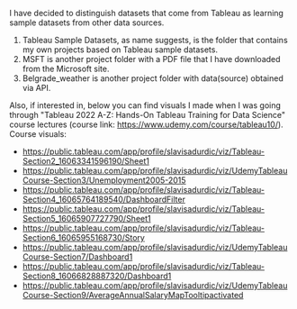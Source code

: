 I have decided to distinguish datasets that come from Tableau as learning sample datasets from other data sources.

1) Tableau Sample Datasets, as name suggests, is the folder that contains my own projects based on Tableau sample datasets.
2) MSFT is another project folder with a PDF file that I have downloaded from the Microsoft site.
3) Belgrade_weather is another project folder with data(source) obtained via API.

Also, if interested in, below you can find visuals I made when I was going through "Tableau 2022 A-Z: Hands-On Tableau Training for Data Science" course lectures (course link: https://www.udemy.com/course/tableau10/). Course visuals:
- https://public.tableau.com/app/profile/slavisadurdic/viz/Tableau-Section2_16063341596190/Sheet1
- https://public.tableau.com/app/profile/slavisadurdic/viz/UdemyTableauCourse-Section3/Unemployment2005-2015
- https://public.tableau.com/app/profile/slavisadurdic/viz/Tableau-Section4_16065764189540/DashboardFilter
- https://public.tableau.com/app/profile/slavisadurdic/viz/Tableau-Section5_16065907727790/Sheet1
- https://public.tableau.com/app/profile/slavisadurdic/viz/Tableau-Section6_16065955168730/Story
- https://public.tableau.com/app/profile/slavisadurdic/viz/UdemyTableauCourse-Section7/Dashboard1
- https://public.tableau.com/app/profile/slavisadurdic/viz/Tableau-Section8_16066828887320/Dashboard1
- https://public.tableau.com/app/profile/slavisadurdic/viz/UdemyTableauCourse-Section9/AverageAnnualSalaryMapTooltipactivated


